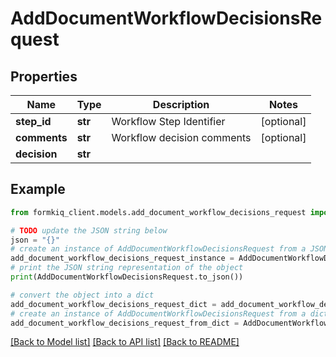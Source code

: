 # AddDocumentWorkflowDecisionsRequest


## Properties

Name | Type | Description | Notes
------------ | ------------- | ------------- | -------------
**step_id** | **str** | Workflow Step Identifier | [optional] 
**comments** | **str** | Workflow decision comments | [optional] 
**decision** | **str** |  | 

## Example

```python
from formkiq_client.models.add_document_workflow_decisions_request import AddDocumentWorkflowDecisionsRequest

# TODO update the JSON string below
json = "{}"
# create an instance of AddDocumentWorkflowDecisionsRequest from a JSON string
add_document_workflow_decisions_request_instance = AddDocumentWorkflowDecisionsRequest.from_json(json)
# print the JSON string representation of the object
print(AddDocumentWorkflowDecisionsRequest.to_json())

# convert the object into a dict
add_document_workflow_decisions_request_dict = add_document_workflow_decisions_request_instance.to_dict()
# create an instance of AddDocumentWorkflowDecisionsRequest from a dict
add_document_workflow_decisions_request_from_dict = AddDocumentWorkflowDecisionsRequest.from_dict(add_document_workflow_decisions_request_dict)
```
[[Back to Model list]](../README.md#documentation-for-models) [[Back to API list]](../README.md#documentation-for-api-endpoints) [[Back to README]](../README.md)


